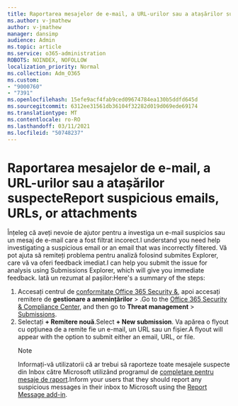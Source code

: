 ```yaml
---
title: Raportarea mesajelor de e-mail, a URL-urilor sau a atașărilor suspecte
ms.author: v-jmathew
author: v-jmathew
manager: dansimp
audience: Admin
ms.topic: article
ms.service: o365-administration
ROBOTS: NOINDEX, NOFOLLOW
localization_priority: Normal
ms.collection: Adm_O365
ms.custom:
- "9000760"
- "7391"
ms.openlocfilehash: 15efe9acf4fab9ced09674784ea130b5ddfd645d
ms.sourcegitcommit: 6312ee31561db36104f32282d019d069ede69174
ms.translationtype: MT
ms.contentlocale: ro-RO
ms.lasthandoff: 03/11/2021
ms.locfileid: "50748237"
---
```

# <a name="report-suspicious-emails-urls-or-attachments"></a><span data-ttu-id="15596-102">Raportarea mesajelor de e-mail, a URL-urilor sau a atașărilor suspecte</span><span class="sxs-lookup"><span data-stu-id="15596-102">Report suspicious emails, URLs, or attachments</span></span>

<span data-ttu-id="15596-103">Înțeleg că aveți nevoie de ajutor pentru a investiga un e-mail suspicios sau un mesaj de e-mail care a fost filtrat incorect.</span><span class="sxs-lookup"><span data-stu-id="15596-103">I understand you need help investigating a suspicious email or an email that was incorrectly filtered.</span></span> <span data-ttu-id="15596-104">Vă pot ajuta să remiteți problema pentru analiză folosind submites Explorer, care vă va oferi feedback imediat.</span><span class="sxs-lookup"><span data-stu-id="15596-104">I can help you submit the issue for analysis using Submissions Explorer, which will give you immediate feedback.</span></span> <span data-ttu-id="15596-105">Iată un rezumat al pașilor:</span><span class="sxs-lookup"><span data-stu-id="15596-105">Here's a summary of the steps:</span></span>

1. <span data-ttu-id="15596-106">Accesați centrul de [conformitate Office 365 Security &](https://go.microsoft.com/fwlink/p/?linkid=2077143), apoi accesați remitere de **gestionare a amenințărilor**  >  [](https://go.microsoft.com/fwlink/?linkid=2101521).</span><span class="sxs-lookup"><span data-stu-id="15596-106">Go to the [Office 365 Security & Compliance Center](https://go.microsoft.com/fwlink/p/?linkid=2077143), and then go to **Threat management** > [Submissions](https://go.microsoft.com/fwlink/?linkid=2101521).</span></span>
2. <span data-ttu-id="15596-107">Selectați **+ Remitere nouă**.</span><span class="sxs-lookup"><span data-stu-id="15596-107">Select **+ New submission**.</span></span> <span data-ttu-id="15596-108">Va apărea o flyout cu opțiunea de a remite fie un e-mail, un URL sau un fișier.</span><span class="sxs-lookup"><span data-stu-id="15596-108">A flyout will appear with the option to submit either an email, URL, or file.</span></span>
    > [!NOTE]
    > <span data-ttu-id="15596-109">Informați-vă utilizatorii că ar trebui să raporteze toate mesajele suspecte din Inbox către Microsoft utilizând programul de [completare pentru mesaje de raport](https://go.microsoft.com/fwlink/?linkid=2092385).</span><span class="sxs-lookup"><span data-stu-id="15596-109">Inform your users that they should report any suspicious messages in their inbox to Microsoft using the [Report Message add-in](https://go.microsoft.com/fwlink/?linkid=2092385).</span></span>
